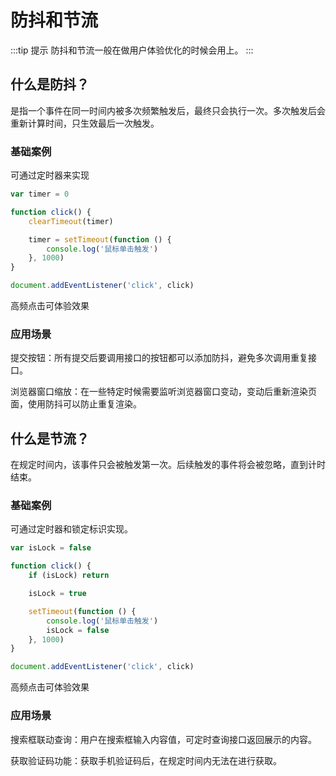 <script lang="ts" setup>
import Demo1 from "./throttle/Demo1.vue"
import Demo2 from "./throttle/Demo2.vue"
import { loginRead } from '@/utils/login-read'
loginRead('j20014')
</script>

# <AppCode code="46" /> 防抖和节流

<ClientOnly><AppRead code="j20014" /></ClientOnly>

:::tip 提示
防抖和节流一般在做用户体验优化的时候会用上。
:::

## 什么是防抖？

是指一个事件在同一时间内被多次频繁触发后，最终只会执行一次。多次触发后会重新计算时间，只生效最后一次触发。

### 基础案例

可通过定时器来实现

```javascript
var timer = 0

function click() {
    clearTimeout(timer)

    timer = setTimeout(function () {
        console.log('鼠标单击触发')
    }, 1000)
}

document.addEventListener('click', click)
```

高频点击可体验效果

<AppCard>
    <Demo1 />
</AppCard>

### 应用场景

提交按钮：所有提交后要调用接口的按钮都可以添加防抖，避免多次调用重复接口。

浏览器窗口缩放：在一些特定时候需要监听浏览器窗口变动，变动后重新渲染页面，使用防抖可以防止重复渲染。

## 什么是节流？

在规定时间内，该事件只会被触发第一次。后续触发的事件将会被忽略，直到计时结束。

### 基础案例

可通过定时器和锁定标识实现。

```javascript
var isLock = false

function click() {
    if (isLock) return

    isLock = true

    setTimeout(function () {
        console.log('鼠标单击触发')
        isLock = false
    }, 1000)
}

document.addEventListener('click', click)
```

高频点击可体验效果

<AppCard>
    <Demo2 />
</AppCard>

### 应用场景

搜索框联动查询：用户在搜索框输入内容值，可定时查询接口返回展示的内容。

获取验证码功能：获取手机验证码后，在规定时间内无法在进行获取。

<AppComment />